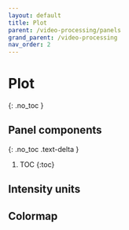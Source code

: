 ```yaml
---
layout: default
title: Plot
parent: /video-processing/panels
grand_parent: /video-processing
nav_order: 2
---
```


# Plot
{: .no_toc }

## Panel components
{: .no_toc .text-delta }

1. TOC
{:toc}

## Intensity units

## Colormap


